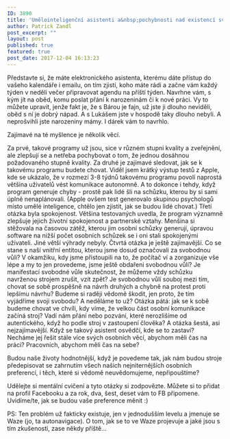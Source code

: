 ```yaml
---
ID: 3890
title: 'Umělointeligenční asistenti a&nbsp;pochybnosti nad existencí svobodné vůle'
author: Patrick Zandl
post_excerpt: ""
layout: post
published: true
featured: true
post_date: 2017-12-04 16:13:23
---
```

Představte si, že máte elektronického asistenta, kterému dáte přístup do vašeho kalendáře i emailu, on tím zjistí, koho máte rádi a začne vám každý týden v neděli večer připravovat agendu na příští týden. Navrhne vám, s kým jít na oběd, komu poslat přání k narozeninám či k nové práci. Vy to můžete upravit, jenže fakt je, že s Bárou je fajn, už jste ji dlouho neviděli, oběd s ní je dobrý nápad. A s Lukášem jste v hospodě taky dlouho nebyli. A neprošvihli jste narozeniny mámy. I dárek vám to navrhlo.

Zajímavé na té myšlence je několik věcí.

Za prvé, takové programy už jsou, sice v různém stupni kvality a zveřejnění, ale zlepšují se a netřeba pochybovat o tom, že jednou dosáhnou požadovaného stupně kvality.
Za druhé je zajímavé sledovat, jak se k takovému programu budete chovat. Viděl jsem krátký výstup testů z Apple, kde se ukázalo, že v rozmezí 3-8 týdnů takovému programu povolí naprostá většina uživatelů vést komunikace autonomně. A to dokonce i tehdy, když program generuje chyby - prostě pak lidé šli na schůzku, kterou by si sami úplně nenaplánovali. (Apple ovšem test generovalo skupinou psychologů místo umělé inteligence, chtělo jen zjistit, jak se budou lidé chovat.)
Třetí otázka byla spokojenost. Většina testovaných uvedla, že program významně zlepšuje jejich životní spokojenost a partnerské vztahy. Menšina si stěžovala na časovou zátěž, kterou jim osobní schůzky generují, úpravou software na nižší počet osobních schůzek se i oni stali spokojenými uživateli. Jiné větší výhrady nebyly.
Čtvrtá otázka je ještě zajímavější. Co se stane s naší vnitřní entitou, kterou jsme dosud označovali za svobodnou vůli? V okamžiku, kdy jsme přistoupili na to, že počítač ví a zorganizuje vše lépe a my to jen provedeme, jsme ještě obdařeni svobodnou vůlí? Je manifestací svobodné vůle skutečnost, že můžeme vždy schůzku navrženou strojem zrušit, vzít zpět? Je svobodnou vůlí souboj mezi tím, chovat se sobě prospěšně na návrh druhých a chybně na protest proti lepšímu návrhu? Budeme si raději vědomě škodit, jen proto, že tím vyjádříme svoji svobodu? A neděláme to už?
Otázka pátá: jak se k sobě budeme chovat ve chvíli, kdy víme, že velkou část osobní komunikace začíná stroj? Vadí nám přání nebo pozvání, které nerozlišíme od autentického, když ho podle stroj v zastoupení člověka?
A otázka šestá, asi nejzajímavější. Když se takový asistent osvědčí, kde se to zastaví? Necháme jej řešit stále více svých osobních věcí, abychom měli čas na práci? Pracovních, abychom měli čas na sebe?

Budou naše životy hodnotnější, když je povedeme tak, jak nám budou stroje předepisovat se zahrnutím všech našich nejniternějších osobních preferencí, i těch, které si vědomě neuvědomujeme, nepřipouštíme?

Udělejte si mentální cvičení a tyto otázky si zodpovězte. Můžete si to přidat na profil Facebooku a za rok, dva, šest, deset vám to FB připomene. Uvidíme/te, jak se budou vaše preference měnit :)

PS: Ten problém už fakticky existuje, jen v jednodušším levelu a jmenuje se Waze (jo, ta autonavigace). O tom, jak se to ve Waze projevuje a jaké jsou s tím zkušenosti, zase někdy příště...

